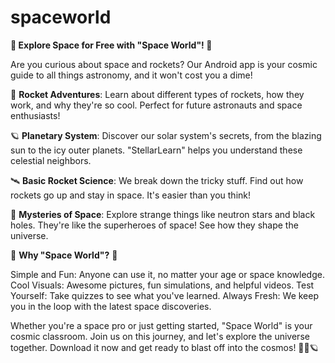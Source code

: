 # spaceworld


**🌟 Explore Space for Free with "Space World"! 🚀**

Are you curious about space and rockets? Our Android app is your cosmic guide to all things astronomy, and it won't cost you a dime!

🚀 **Rocket Adventures**: Learn about different types of rockets, how they work, and why they're so cool. Perfect for future astronauts and space enthusiasts!

🪐 **Planetary System**: Discover our solar system's secrets, from the blazing sun to the icy outer planets. "StellarLearn" helps you understand these celestial neighbors.

🛰️ **Basic Rocket Science**: We break down the tricky stuff. Find out how rockets go up and stay in space. It's easier than you think!

🌠 **Mysteries of Space**: Explore strange things like neutron stars and black holes. They're like the superheroes of space! See how they shape the universe.

🌌 **Why "Space World"?** 🌌

Simple and Fun: Anyone can use it, no matter your age or space knowledge.
Cool Visuals: Awesome pictures, fun simulations, and helpful videos.
Test Yourself: Take quizzes to see what you've learned.
Always Fresh: We keep you in the loop with the latest space discoveries.

Whether you're a space pro or just getting started, "Space World" is your cosmic classroom. Join us on this journey, and let's explore the universe together. Download it now and get ready to blast off into the cosmos! 🌠🚀🪐
